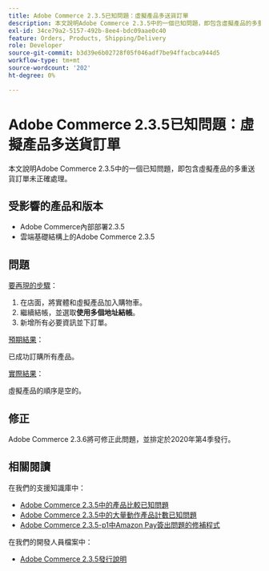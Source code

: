 ```yaml
---
title: Adobe Commerce 2.3.5已知問題：虛擬產品多送貨訂單
description: 本文說明Adobe Commerce 2.3.5中的一個已知問題，即包含虛擬產品的多重送貨訂單未正確處理。
exl-id: 34ce79a2-5157-492b-8ee4-bdc09aae0c40
feature: Orders, Products, Shipping/Delivery
role: Developer
source-git-commit: b3d39e6b02728f05f046adf7be94ffacbca944d5
workflow-type: tm+mt
source-wordcount: '202'
ht-degree: 0%

---
```


# Adobe Commerce 2.3.5已知問題：虛擬產品多送貨訂單

本文說明Adobe Commerce 2.3.5中的一個已知問題，即包含虛擬產品的多重送貨訂單未正確處理。

## 受影響的產品和版本

* Adobe Commerce內部部署2.3.5
* 雲端基礎結構上的Adobe Commerce 2.3.5

## 問題

<u>要再現的步驟</u>：

1. 在店面，將實體和虛擬產品加入購物車。
1. 繼續結帳，並選取&#x200B;**使用多個地址結帳**。
1. 新增所有必要資訊並下訂單。

<u>預期結果</u>：

已成功訂購所有產品。

<u>實際結果</u>：

虛擬產品的順序是空的。

## 修正

Adobe Commerce 2.3.6將可修正此問題，並排定於2020年第4季發行。

## 相關閱讀

在我們的支援知識庫中：

* [Adobe Commerce 2.3.5中的產品比較已知問題](/help/troubleshooting/storefront/product-comparison-known-issue-in-magento-2-3-5.md)
* [Adobe Commerce 2.3.5中的大量動作產品計數已知問題](/help/troubleshooting/miscellaneous/bulk-action-product-count-known-issue-in-magento-2-3-5.md)
* [Adobe Commerce 2.3.5-p1中Amazon Pay簽出問題的修補程式](/help/troubleshooting/payments/patch-for-amazon-pay-checkout-issue-in-magento-2-3-5-p1.md)

在我們的開發人員檔案中：

* [Adobe Commerce 2.3.5發行說明](https://commerce-docs.github.io/devdocs-archive/2.3/guides/v2.3/release-notes/release-notes-2-3-5-commerce.html#known-issues)
